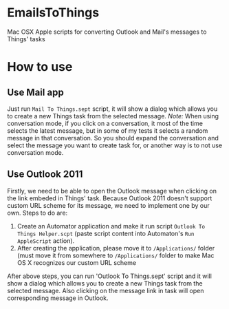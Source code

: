 EmailsToThings
==============

Mac OSX Apple scripts for converting Outlook and Mail's messages to Things' tasks

How to use
==========
Use Mail app
------------
Just run `Mail To Things.sept` script, it will show a dialog which allows you to create a new Things task from the selected message.
*Note:* When using conversation mode, if you click on a conversation, it most of the time selects the latest message, but in some of my tests it selects a random message in that conversation. So you should expand the conversation and select the message you want to create task for, or another way is to not use conversation mode.

Use Outlook 2011
----------------
Firstly, we need to be able to open the Outlook message when clicking on the link embeded in Things' task. Because Outlook 2011 doesn't support custom URL scheme for its message, we need to implement one by our own. Steps to do are:
1. Create an Automator application and make it run script `Outlook To Things Helper.scpt` (paste script content into Automaton's `Run AppleScript` action).
2. After creating the application, please move it to `/Applications/` folder (must move it from somewhere to `/Applications/` folder to make Mac OS X recognizes our custom URL scheme

After above steps, you can run 'Outlook To Things.sept' script and it will show a dialog which allows you to create a new Things task from the selected message. Also clicking on the message link in task will open corresponding message in Outlook.


